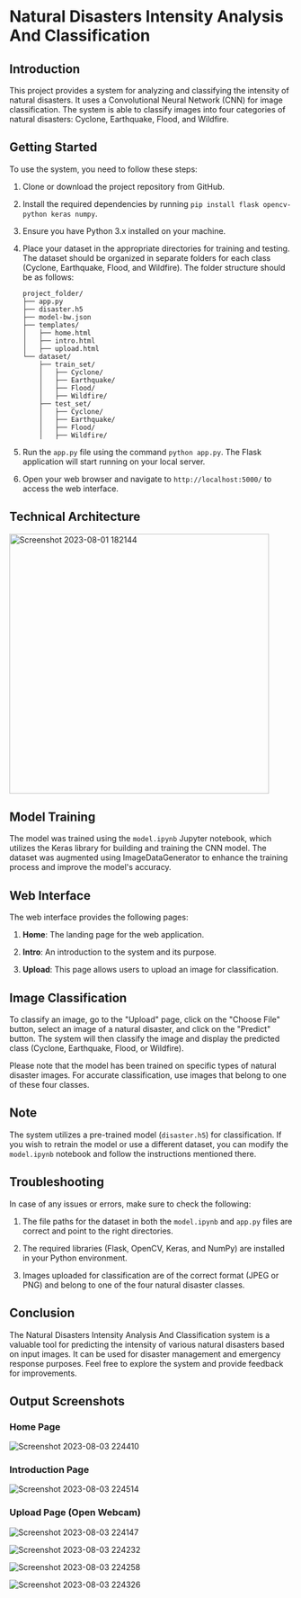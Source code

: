 # Natural Disasters Intensity Analysis And Classification

## Introduction

This project provides a system for analyzing and classifying the intensity of natural disasters. It uses a Convolutional Neural Network (CNN) for image classification. The system is able to classify images into four categories of natural disasters: Cyclone, Earthquake, Flood, and Wildfire.

## Getting Started

To use the system, you need to follow these steps:

1. Clone or download the project repository from GitHub.

2. Install the required dependencies by running `pip install flask opencv-python keras numpy`.

3. Ensure you have Python 3.x installed on your machine.

4. Place your dataset in the appropriate directories for training and testing. The dataset should be organized in separate folders for each class (Cyclone, Earthquake, Flood, and Wildfire). The folder structure should be as follows:

   ```
   project_folder/
   ├── app.py
   ├── disaster.h5
   ├── model-bw.json
   ├── templates/
   │   ├── home.html
   │   ├── intro.html
   │   ├── upload.html
   └── dataset/
       ├── train_set/
       │   ├── Cyclone/
       │   ├── Earthquake/
       │   ├── Flood/
       │   ├── Wildfire/
       ├── test_set/
       │   ├── Cyclone/
       │   ├── Earthquake/
       │   ├── Flood/
       │   ├── Wildfire/
   ```

5. Run the `app.py` file using the command `python app.py`. The Flask application will start running on your local server.

6. Open your web browser and navigate to `http://localhost:5000/` to access the web interface.

## Technical Architecture
<img width="462" alt="Screenshot 2023-08-01 182144" src="https://github.com/Sreeja799/Natural_Disasters_Intensity_Analysis_And_Classification/assets/73770166/29ff5d44-ee6f-469d-b551-3857cca507a8">

## Model Training

The model was trained using the `model.ipynb` Jupyter notebook, which utilizes the Keras library for building and training the CNN model. The dataset was augmented using ImageDataGenerator to enhance the training process and improve the model's accuracy.

## Web Interface

The web interface provides the following pages:

1. **Home**: The landing page for the web application.

2. **Intro**: An introduction to the system and its purpose.

3. **Upload**: This page allows users to upload an image for classification.

## Image Classification

To classify an image, go to the "Upload" page, click on the "Choose File" button, select an image of a natural disaster, and click on the "Predict" button. The system will then classify the image and display the predicted class (Cyclone, Earthquake, Flood, or Wildfire).

Please note that the model has been trained on specific types of natural disaster images. For accurate classification, use images that belong to one of these four classes.

## Note

The system utilizes a pre-trained model (`disaster.h5`) for classification. If you wish to retrain the model or use a different dataset, you can modify the `model.ipynb` notebook and follow the instructions mentioned there.

## Troubleshooting

In case of any issues or errors, make sure to check the following:

1. The file paths for the dataset in both the `model.ipynb` and `app.py` files are correct and point to the right directories.

2. The required libraries (Flask, OpenCV, Keras, and NumPy) are installed in your Python environment.

3. Images uploaded for classification are of the correct format (JPEG or PNG) and belong to one of the four natural disaster classes.

## Conclusion

The Natural Disasters Intensity Analysis And Classification system is a valuable tool for predicting the intensity of various natural disasters based on input images. It can be used for disaster management and emergency response purposes. Feel free to explore the system and provide feedback for improvements.

## Output Screenshots

### Home Page
![Screenshot 2023-08-03 224410](https://github.com/Sreeja799/Natural_Disasters_Intensity_Analysis_And_Classification/assets/73770166/bb1264c1-6ae5-403d-8da2-75aafca76908)

### Introduction Page
![Screenshot 2023-08-03 224514](https://github.com/Sreeja799/Natural_Disasters_Intensity_Analysis_And_Classification/assets/73770166/04079808-c40d-4614-aa07-dcf43473ad25)

### Upload Page (Open Webcam)
![Screenshot 2023-08-03 224147](https://github.com/Sreeja799/Natural_Disasters_Intensity_Analysis_And_Classification/assets/73770166/0b4b3a8b-88b2-4fc6-be2f-473c28c4e1f7)

![Screenshot 2023-08-03 224232](https://github.com/Sreeja799/Natural_Disasters_Intensity_Analysis_And_Classification/assets/73770166/8817b87f-9d77-4d44-b66b-fbefc1154c46)

![Screenshot 2023-08-03 224258](https://github.com/Sreeja799/Natural_Disasters_Intensity_Analysis_And_Classification/assets/73770166/42812f04-ce44-4d77-bb53-817e10d72b21)

![Screenshot 2023-08-03 224326](https://github.com/Sreeja799/Natural_Disasters_Intensity_Analysis_And_Classification/assets/73770166/249707ca-9793-4d13-8254-d5e3d76e97cd)

